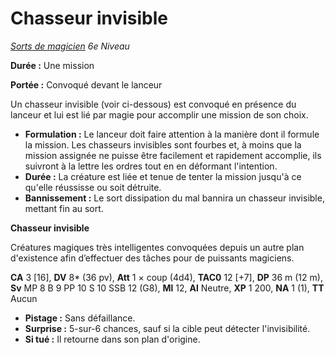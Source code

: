 # Chasseur invisible


*[Sorts de magicien](../Sorts_de_magicien.md) 6e Niveau*

**Durée :** Une mission

**Portée :** Convoqué devant le lanceur

Un chasseur invisible (voir ci-dessous) est convoqué en présence du
lanceur et lui est lié par magie pour accomplir une mission de son
choix.

  - **Formulation :** Le lanceur doit faire attention à la manière dont
    il formule la mission. Les chasseurs invisibles sont fourbes et, à
    moins que la mission assignée ne puisse être facilement et
    rapidement accomplie, ils suivront à la lettre les ordres tout en en
    déformant l'intention.
  - **Durée :** La créature est liée et tenue de tenter la mission
    jusqu'à ce qu'elle réussisse ou soit détruite.
  - **Bannissement :** Le sort dissipation du mal bannira un chasseur
    invisible, mettant fin au sort.

**Chasseur invisible**

Créatures magiques très intelligentes convoquées depuis un autre plan
d'existence afin d’effectuer des tâches pour de puissants magiciens.

**CA** 3 \[16\], **DV** 8\* (36 pv), **Att** 1 × coup (4d4), **TAC0** 12
\[+7\], **DP** 36 m (12 m), **Sv** MP 8 B 9 PP 10 S 10 SSB 12 (G8),
**Ml** 12, **Al** Neutre, **XP** 1 200, **NA** 1 (1), **TT** Aucun

  - **Pistage :** Sans défaillance.
  - **Surprise :** 5-sur-6 chances, sauf si la cible peut détecter
    l'invisibilité.
  - **Si tué :** Il retourne dans son plan d'origine.